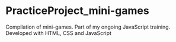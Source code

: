 # PracticeProject_mini-games
Compilation of mini-games. Part of my ongoing JavaScript training. Developed with HTML, CSS and JavaScript
